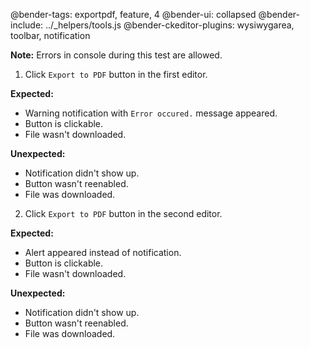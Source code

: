 @bender-tags: exportpdf, feature, 4
@bender-ui: collapsed
@bender-include: ../_helpers/tools.js
@bender-ckeditor-plugins: wysiwygarea, toolbar, notification

**Note:** Errors in console during this test are allowed.

1. Click `Export to PDF` button in the first editor.

**Expected:**

* Warning notification with `Error occured.` message appeared.
* Button is clickable.
* File wasn't downloaded.

**Unexpected:**

* Notification didn't show up.
* Button wasn't reenabled.
* File was downloaded.

2. Click `Export to PDF` button in the second editor.

**Expected:**

* Alert appeared instead of notification.
* Button is clickable.
* File wasn't downloaded.

**Unexpected:**

* Notification didn't show up.
* Button wasn't reenabled.
* File was downloaded.
